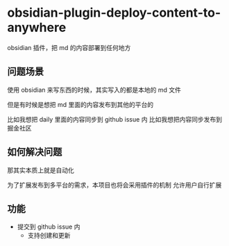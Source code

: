 # obsidian-plugin-deploy-content-to-anywhere

obsidian 插件，把 md 的内容部署到任何地方

## 问题场景

使用 obsidian 来写东西的时候，其实写入的都是本地的 md 文件

但是有时候是想把 md 里面的内容发布到其他的平台的

比如我想把 daily 里面的内容同步到 github issue 内
比如我想把内容同步发布到掘金社区

## 如何解决问题

那其实本质上就是自动化

为了扩展发布到多平台的需求，本项目也将会采用插件的机制
允许用户自行扩展


## 功能
- 提交到 github issue 内
	- 支持创建和更新